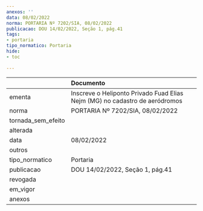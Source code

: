 ```yaml
---
anexos: ''
data: 08/02/2022
norma: PORTARIA Nº 7202/SIA, 08/02/2022
publicacao: DOU 14/02/2022, Seção 1, pág.41
tags:
- portaria
tipo_normatico: Portaria
hide: 
- toc 
 
---
```


|                    | Documento                                                                   |
|:-------------------|:----------------------------------------------------------------------------|
| ementa             | Inscreve o Heliponto Privado Fuad Elias Nejm (MG) no cadastro de aeródromos |
| norma              | PORTARIA Nº 7202/SIA, 08/02/2022                                            |
| tornada_sem_efeito |                                                                             |
| alterada           |                                                                             |
| data               | 08/02/2022                                                                  |
| outros             |                                                                             |
| tipo_normatico     | Portaria                                                                    |
| publicacao         | DOU 14/02/2022, Seção 1, pág.41                                             |
| revogada           |                                                                             |
| em_vigor           |                                                                             |
| anexos             |                                                                             |